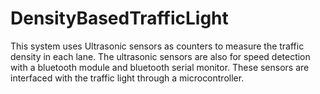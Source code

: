 # DensityBasedTrafficLight
This system uses Ultrasonic sensors as counters to measure the traffic density in each lane. The ultrasonic sensors are also for speed detection with a bluetooth module and bluetooth serial monitor. These sensors are interfaced with the traffic light through a microcontroller.
